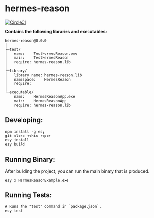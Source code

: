 # hermes-reason


[![CircleCI](https://circleci.com/gh/yourgithubhandle/hermes-reason/tree/master.svg?style=svg)](https://circleci.com/gh/yourgithubhandle/hermes-reason/tree/master)


**Contains the following libraries and executables:**

```
hermes-reason@0.0.0
│
├─test/
│   name:    TestHermesReason.exe
│   main:    TestHermesReason
│   require: hermes-reason.lib
│
├─library/
│   library name: hermes-reason.lib
│   namespace:    HermesReason
│   require:
│
└─executable/
    name:    HermesReasonApp.exe
    main:    HermesReasonApp
    require: hermes-reason.lib
```

## Developing:

```
npm install -g esy
git clone <this-repo>
esy install
esy build
```

## Running Binary:

After building the project, you can run the main binary that is produced.

```
esy x HermesReasonExample.exe
```

## Running Tests:

```
# Runs the "test" command in `package.json`.
esy test
```

